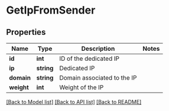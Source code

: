 # GetIpFromSender

## Properties
Name | Type | Description | Notes
------------ | ------------- | ------------- | -------------
**id** | **int** | ID of the dedicated IP | 
**ip** | **string** | Dedicated IP | 
**domain** | **string** | Domain associated to the IP | 
**weight** | **int** | Weight of the IP | 

[[Back to Model list]](../../README.md#documentation-for-models) [[Back to API list]](../../README.md#documentation-for-api-endpoints) [[Back to README]](../../README.md)


